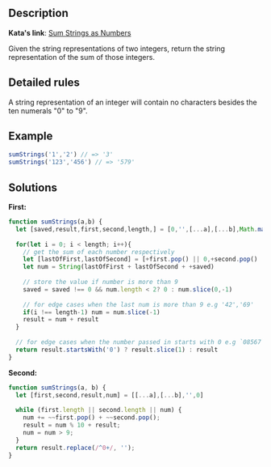 ## Description

**Kata's link**: [Sum Strings as Numbers](https://www.codewars.com/kata/5324945e2ece5e1f32000370/javascript)

Given the string representations of two integers, return the string representation of the sum of those integers.


## Detailed rules

A string representation of an integer will contain no characters besides the ten numerals "0" to "9".


## Example

```js
sumStrings('1','2') // => '3'
sumStrings('123','456') // => '579'
```

## Solutions

**First:**


```js
function sumStrings(a,b) { 
  let [saved,result,first,second,length,] = [0,'',[...a],[...b],Math.max(a.length,b.length)]
  
  for(let i = 0; i < length; i++){
    // get the sum of each number respectively
    let [lastOfFirst,lastOfSecond] = [+first.pop() || 0,+second.pop() || 0]
    let num = String(lastOfFirst + lastOfSecond + +saved)
    
    // store the value if number is more than 9
    saved = saved !== 0 && num.length < 2? 0 : num.slice(0,-1)
    
    // for edge cases when the last num is more than 9 e.g '42','69'
    if(i !== length-1) num = num.slice(-1)
    result = num + result
  }
  
  // for edge cases when the number passed in starts with 0 e.g `08567`
  return result.startsWith('0') ? result.slice(1) : result
}
```

**Second:**


```js
function sumStrings(a, b) {
  let [first,second,result,num] = [[...a],[...b],'',0]
  
  while (first.length || second.length || num) {
    num += ~~first.pop() + ~~second.pop();
    result = num % 10 + result;
    num = num > 9;
  }
  return result.replace(/^0+/, '');
}
```